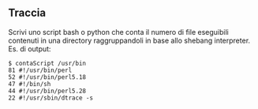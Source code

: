 ## Traccia​
Scrivi uno script bash o python che conta il numero di file eseguibili contenuti in una directory raggruppandoli in base allo shebang interpreter.​
​
Es. di output:​
​
```
$ contaScript /usr/bin​
81 #!/usr/bin/perl​
52 #!/usr/bin/perl5.18​
47 #!/bin/sh​
44 #!/usr/bin/perl5.28​
22 #!/usr/sbin/dtrace -s
```
